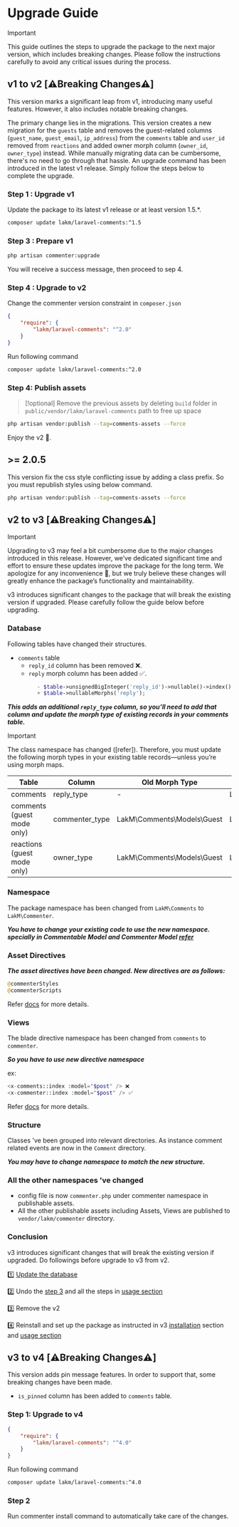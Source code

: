 # Upgrade Guide

> [!important]
> This guide outlines the steps to upgrade the package to the next major version, which includes breaking changes.
> Please follow the instructions carefully to avoid any critical issues during the process.

## v1 to v2 [⚠️Breaking Changes⚠️]

This version marks a significant leap from v1, introducing many useful features. However, it also includes notable
breaking changes.

The primary change lies in the migrations. This version creates a new migration for the `guests` table and removes the
guest-related columns (`guest_name`, `guest_email`, `ip_address`) from the `comments` table and `user_id` removed from
`reactions` and added owner morph column (`owner_id`, `owner_type`) instead. While manually migrating data can
be cumbersome, there's no need to go through that hassle. An upgrade command has been introduced in the latest v1
release. Simply follow the steps below to complete the upgrade.

### Step 1 : Upgrade v1

Update the package to its latest v1 release or at least version 1.5.*.
```bash
composer update lakm/laravel-comments:^1.5
```

### Step 3 : Prepare v1

```bash 
php artisan commenter:upgrade
```

You will receive a success message, then proceed to sep 4.

### Step 4 : Upgrade to v2

Change the commenter version constraint in `composer.json`

```json
{
    "require": {
        "lakm/laravel-comments": "^2.0"
    }
}
```
Run following command

```bash
composer update lakm/laravel-comments:^2.0
```

### Step 4: Publish assets

> [!optional]
> Remove the previous assets by deleting `build` folder in `public/vendor/lakm/laravel-comments`
> path to free up space

```bash 
php artisan vendor:publish --tag=comments-assets --force
```

Enjoy the v2 🤩.

## >= 2.0.5

This version fix the css style conflicting issue by adding a class prefix. So you must republish styles using
below command.

```bash 
php artisan vendor:publish --tag=comments-assets --force
```

## v2 to v3 [⚠️Breaking Changes⚠️]

> [!important]
> Upgrading to v3 may feel a bit cumbersome due to the major changes introduced in this release.
> However, we’ve dedicated significant time and effort to ensure these updates improve the package for the long term.
> We apologize for any inconvenience 🙏, but we truly believe these changes will greatly enhance the package’s functionality and maintainability.

v3 introduces significant changes to the package that will break the existing version if upgraded. 
Please carefully follow the guide below before upgrading.

### Database
Following tables have changed their structures.
- `comments` table
   - `reply_id` column has been removed ❌.
   - `reply` morph column has been added ✅.
  ```php
        - $table->unsignedBigInteger('reply_id')->nullable()->index();
        + $table->nullableMorphs('reply');
  ```
***This adds an additional `reply_type` column, so you’ll need to add that column and update the morph type of existing records in your comments table.***

> [!important]
> The class namespace has changed ([refer]). Therefore, you must update the following morph types in your existing table records—unless you’re using morph maps.

 | Table                         | Column           |   Old Morph Type                   | New Morph Type                 |
 |-------------------------------|------------------|------------------------------------|--------------------------------|
 | comments                      | reply_type       | -                                  | LakM\Commenter\Models\Comment  |
 | comments (guest mode only)    | commenter_type   | LakM\Comments\Models\Guest         | LakM\Commenter\Models\Guest    |  
 | reactions (guest mode only)   | owner_type       | LakM\Comments\Models\Guest         | LakM\Commenter\Models\Guest    |
 
 
 

### Namespace
The package namespace has been changed from `LakM\Comments` to `LakM\Commenter`. 

***You have to change your existing code to use the new namespace. specially in Commentable Model and
Commenter Model [refer](https://lakm.gitbook.io/commenter/basics/usage)***

### Asset Directives

***The asset directives have been changed. New directives are as follows:***
```php
@commenterStyles
@commenterScripts
```
Refer [docs](https://lakm.gitbook.io/commenter/basics/usage#include-styles-in-your-layout) for more details.

### Views

The blade directive namespace has been changed from `comments` to `commenter`. 

***So you have to use new directive namespace***

ex:
```php
<x-comments::index :model="$post" /> ❌
<x-commenter::index :model="$post" /> ✅
```
Refer [docs](https://lakm.gitbook.io/commenter/basics/usage#then-simply-include-component-in-your-blade-file) for more details.

### Structure

Classes 've been grouped into relevant directories. As instance comment related events are now in the `Comment` directory.

***You may have to change namespace to match the new structure.***

### All the other namespaces 've changed

- config file is now `commenter.php` under commenter namespace in publishable assets.
- All the other publishable assets including Assets, Views are published to `vendor/lakm/commenter` directory.

### Conclusion

v3 introduces significant changes that will break the existing version if upgraded.
Do followings before upgrade to v3 from v2.

1️⃣ [Update the database](#database)

2️⃣ Undo the [step 3](https://lakm.gitbook.io/commenter/v2/basics/installation#step-3) and all the steps in [usage section](https://lakm.gitbook.io/commenter/v2/basics/usage)

3️⃣ Remove the v2

4️⃣ Reinstall and set up the package as instructed in v3 [installation](https://lakm.gitbook.io/commenter/basics/installation) section and [usage section](https://lakm.gitbook.io/commenter/basics/usage)


## v3 to v4 [⚠️Breaking Changes⚠️]

This version adds pin message features. In order to support that, some breaking changes have been made.

- `is_pinned` column has been added to `comments` table. 

### Step 1: Upgrade to v4

```json
{
    "require": {
        "lakm/laravel-comments": "^4.0"
    }
}
```
Run following command

```bash
composer update lakm/laravel-comments:^4.0
```

### Step 2

Run commenter install command to automatically take care of the changes.
